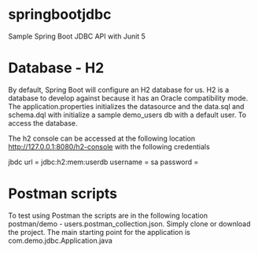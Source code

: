 # springbootjdbc
Sample Spring Boot JDBC API with Junit 5

# Database - H2
By default, Spring Boot will configure an H2 database for us. H2 is a  database to develop against because it has an Oracle compatibility mode. The application.properties initializes the datasource and the data.sql and schema.dql with initialize a sample demo_users db with a default user. To access the database. 

The h2 console can be accessed at the following location http://127.0.0.1:8080/h2-console with the following credentials

jbdc url = jdbc:h2:mem:userdb
username = sa
password =


# Postman scripts
To test using Postman the scripts are in the following location postman/demo - users.postman_collection.json. Simply clone or download the project. The main starting point for the application is com.demo.jdbc.Application.java
